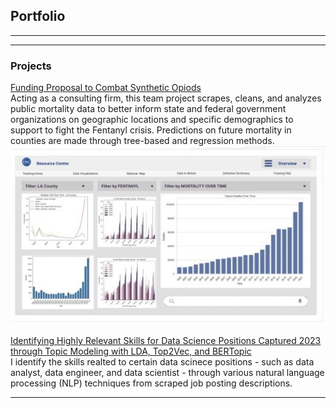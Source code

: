 ## Portfolio

---



---

### Projects
[Funding Proposal to Combat Synthetic Opiods](/pdf/opiod_crisis_analysis.pdf) <br>
Acting as a consulting firm, this team project scrapes, cleans, and analyzes public mortality data to better inform state and federal government organizations on geographic locations and specific demographics to support to fight the Fentanyl crisis. Predictions on future mortality in counties are made through tree-based and regression methods.
<img src="images/dashboard_screenshot.jpg?raw=true"/>

[Identifying Highly Relevant Skills for Data Science Positions Captured 2023 through Topic Modeling with LDA, Top2Vec, and BERTopic](/pdf/Sarabia_Job_Description_Report.pdf) <br>
I identify the skills realted to certain data scinece positions - such as data analyst, data engineer, and data scientist - through various natural language processing (NLP) techniques from scraped job posting descriptions.

---
<!--
### Personal Project Grouping  Nam

- [Project 1 Title](http://example.com/)

-->


<!--
---
<p style="font-size:11px">Page template forked from <a href="https://github.com/evanca/quick-portfolio">evanca</a></p>
-->

